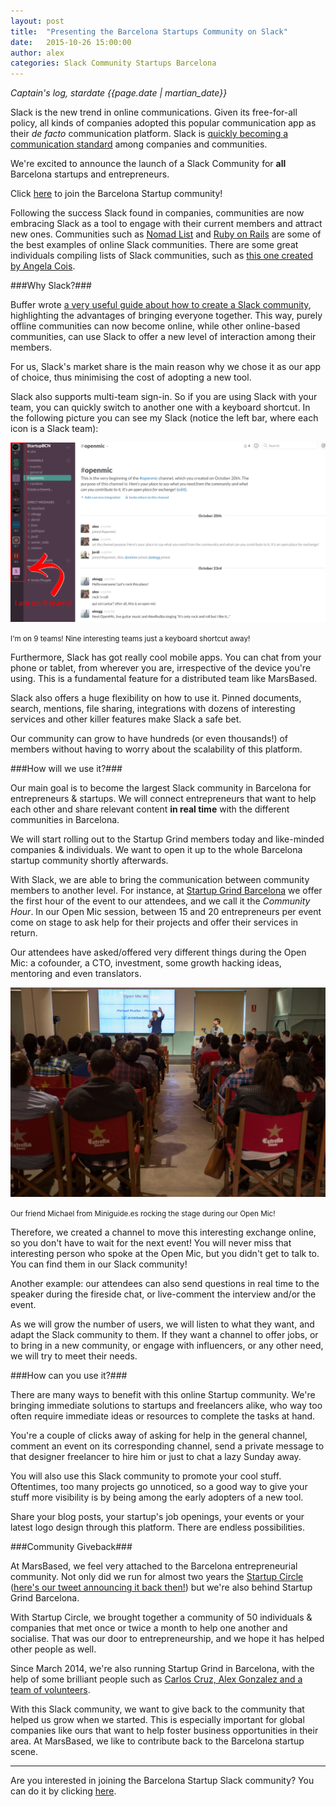 ```yaml
---
layout: post
title:  "Presenting the Barcelona Startups Community on Slack"
date:   2015-10-26 15:00:00
author: alex
categories: Slack Community Startups Barcelona
---
```


*Captain's log, stardate {{page.date | martian_date}}*

Slack is the new trend in online communications. Given its free-for-all policy, all kinds of companies adopted this popular communication app as their <i>de facto</i> communication platform. Slack is <a href="http://www.fastcompany.com/3042326/tech-forecast/with-500000-users-slack-says-its-the-fastest-growing-business-app-ever" title="Fast Company article about Slack" target="_blank" rel="nofollow">quickly becoming a communication standard</a> among companies and communities.

We're excited to announce the launch of a Slack Community for <strong>all</strong> Barcelona startups and entrepreneurs.

<!--more-->

Click <a href="https://bcnstartup.typeform.com/to/YV0pu1" title="Barcelona Startup Slack Community" target="_blank">here</a> to join the Barcelona Startup community!

Following the success Slack found in companies, communities are now embracing Slack as a tool to engage with their current members and attract new ones. Communities such as <a href="https://nomadlist.com/" title="Nomad List" target="_blank" rel="nofollow">Nomad List</a> and <a href="http://www.rubyonrails.link/" title="Ruby on Rails community" target="_blank" rel="nofollow">Ruby on Rails</a> are some of the best examples of online Slack communities. There are some great individuals compiling lists of Slack communities, such as <a href="https://medium.com/@angiecois/an-incomplete-list-of-communities-on-slack-1b1b6f157bda" title="An incomplete list of communities on Slack" target="_blank">this one created by Angela Cois</a>.

###Why Slack?###

Buffer wrote <a href="https://blog.bufferapp.com/slack-community" title="Buffer's guide to Slack" target="_blank" rel="nofollow">a very useful guide about how to create a Slack community</a>, highlighting the advantages of bringing everyone together. This way, purely offline communities can now become online, while other online-based communities, can use Slack to offer a new level of interaction among their members.

For us, Slack's market share is the main reason why we chose it as our app of choice, thus minimising the cost of adopting a new tool.

Slack also supports multi-team sign-in. So if you are using Slack with your team, you can quickly switch to another one with a keyboard shortcut. In the following picture you can see my Slack (notice the left bar, where each icon is a Slack team):

<img src="/images/blog/post25a.png" alt="Slack's multi-team support" title="Slack's multi-team support" class="img-center img-rounded img-responsive" />
<p class="text-center img-footer"><small>I'm on 9 teams! Nine interesting teams just a keyboard shortcut away!</small></p>

Furthermore, Slack has got really cool mobile apps. You can chat from your phone or tablet, from wherever you are, irrespective of the device you're using. This is a fundamental feature for a distributed team like MarsBased.

Slack also offers a huge flexibility on how to use it. Pinned documents, search, mentions, file sharing, integrations with dozens of interesting services and other killer features make Slack a safe bet.

Our community can grow to have hundreds (or even thousands!) of members without having to worry about the scalability of this platform.

###How will we use it?###

Our main goal is to become the largest Slack community in Barcelona for entrepreneurs & startups. We will connect entrepreneurs that want to help each other and share relevant content <strong>in real time</strong> with the different communities in Barcelona.

We will start rolling out to the Startup Grind members today and like-minded companies & individuals. We want to open it up to the whole Barcelona startup community shortly afterwards.

With Slack, we are able to bring the communication between community members to another level. For instance, at <a href="http://www.startupgrind.com/barcelona" title="Startup Grind Barcelona" target="_blank">Startup Grind Barcelona</a> we offer the first hour of the event to our attendees, and we call it the <i>Community Hour</i>. In our Open Mic session, between 15 and 20 entrepreneurs per event come on stage to ask help for their projects and offer their services in return.

Our attendees have asked/offered very different things during the Open Mic: a cofounder, a CTO, investment, some growth hacking ideas, mentoring and even translators.

<img src="/images/blog/post25b.png" alt="Open Mic at Startup Grind Barcelona" title="Open Mic at Startup Grind Barcelona" class="img-center img-rounded img-responsive" />
<p class="text-center img-footer"><small>Our friend Michael from Miniguide.es rocking the stage during our Open Mic!</small></p>

Therefore, we created a channel to move this interesting exchange online, so you don't have to wait for the next event! You will never miss that interesting person who spoke at the Open Mic, but you didn't get to talk to. You can find them in our Slack community!

Another example: our attendees can also send questions in real time to the speaker during the fireside chat, or live-comment the interview and/or the event.

As we will grow the number of users, we will listen to what they want, and adapt the Slack community to them. If they want a channel to offer jobs, or to bring in a new community, or engage with influencers, or any other need, we will try to meet their needs.

###How can you use it?###

There are many ways to benefit with this online Startup community. We're bringing immediate solutions to startups and freelancers alike, who way too often require immediate ideas or resources to complete the tasks at hand.

You're a couple of clicks away of asking for help in the general channel, comment an event on its corresponding channel, send a private message to that designer freelancer to hire him or just to chat a lazy Sunday away.

You will also use this Slack community to promote your cool stuff. Oftentimes, too many projects go unnoticed, so a good way to give your stuff more visibility is by being among the early adopters of a new tool.

Share your blog posts, your startup's job openings, your events or your latest logo design through this platform. There are endless possibilities.

###Community Giveback###

At MarsBased, we feel very attached to the Barcelona entrepreneurial community. Not only did we run for almost two years the <a href="http://marsbased.com/blog/2015/09/21/Five-Reasons-Why-Your-Company-Should-Organise-an-Event/" title="Startup Circle, by MarsBased" target="_blank">Startup Circle</a> (<a href="https://twitter.com/MarsBased/status/391521920858214400" title="MarsBased Tweet about Startup Circle" target="_blank">here's our tweet announcing it back then!</a>) but we're also behind Startup Grind Barcelona.

With Startup Circle, we brought together a community of 50 individuals & companies that met once or twice a month to help one another and socialise. That was our door to entrepreneurship, and we hope it has helped other people as well.

Since March 2014, we're also running Startup Grind in Barcelona, with the help of some brilliant people such as <a href="http://startupgrind.cat/contact/" title="Startup Grind team" target="_blank">Carlos Cruz, Alex Gonzalez and a team of volunteers</a>.

With this Slack community, we want to give back to the community that helped us grow when we started. This is especially important for global companies like ours that want to help foster business opportunities in their area. At MarsBased, we like to contribute back to the Barcelona startup scene.

<hr/>

Are you interested in joining the Barcelona Startup Slack community? You can do it by clicking <a href="https://bcnstartup.typeform.com/to/YV0pu1" title="Barcelona Startup Slack Community" target="_blank">here</a>.
